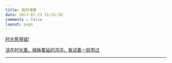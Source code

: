 ```yaml
---
title: 我的博客
date: 2013-01-23 15:55:39
comments : false
layout: page
---
```


[时光惹得错!](http://i.chenyunwen.cn/)

[活在时光里。根脉蔓延的鸿沟，我试着一跃而过](http://ayu-wen.blog.163.com/)

---


